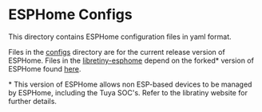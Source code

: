 # ESPHome Configs
This directory contains ESPHome configuration files in yaml format.

Files in the [configs](./) directory are for the current release version of ESPHome. Files in the [libretiny-esphome](./libretiny-esphome) depend on the forked* version of ESPHome found [here](https://docs.libretiny.eu/docs/flashing/esphome/).

\* This version of ESPHome allows non ESP-based devices to be managed by ESPHome, including the Tuya SOC's. Refer to the libratiny website for further details.